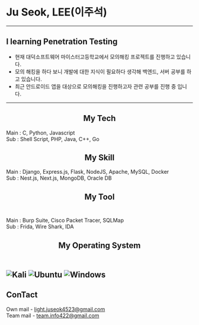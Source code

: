 # Ju Seok, LEE(이주석)
-------------------------   
## I learning Penetration Testing
+ 현재 대덕소프트웨어 마이스터고등학교에서 모의해킹 프로젝트를 진행하고 있습니다. 
+ 모의 해킹을 하다 보니 개발에 대한 지식이 필요하다 생각해 백엔드, 서버 공부를 하고 있습니다.
+ 최근 안드로이드 앱을 대상으로 모의해킹을 진행하고자 관련 공부를 진행 중 입니다.
-------------------------   
## <center> My Tech </center>

Main : C, Python, Javascript  
Sub : Shell Script, PHP, Java, C++, Go

## <center> My Skill </center>  
Main : Django, Express.js, Flask, NodeJS, Apache, MySQL, Docker  
Sub : Nest.js, Next.js, MongoDB, Oracle DB 
 
## <center> My Tool </center> <br>
Main : Burp Suite, Cisco Packet Tracer, SQLMap  
Sub : Frida, Wire Shark, IDA

## <center> My Operating System </center> <br>
![Kali](https://img.shields.io/badge/Kali-268BEE?style=for-the-badge&logo=kalilinux&logoColor=white)
![Ubuntu](https://img.shields.io/badge/Ubuntu-E95420?style=for-the-badge&logo=ubuntu&logoColor=white)
![Windows](https://img.shields.io/badge/Windows-0078D6?style=for-the-badge&logo=windows&logoColor=white)
----------------------- 
## ConTact  <br>
Own mail - [light.juseok4523@gmail.com](light.juseok4523@gmail.com)  
Team mail - [team.info422@gmail.com](team.info422@gmail.com)
